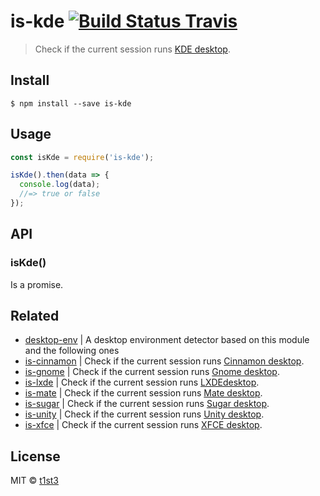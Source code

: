 # is-kde [![Build Status Travis](https://travis-ci.org/t1st3/is-kde.svg?branch=master)](https://travis-ci.org/t1st3/is-kde)

> Check if the current session runs [KDE desktop](https://www.kde.org/).


## Install

```
$ npm install --save is-kde
```


## Usage

```js
const isKde = require('is-kde');

isKde().then(data => {
  console.log(data);
  //=> true or false
});
```


## API

### isKde()

Is a promise.


## Related

* [desktop-env](https://github.com/t1st3/desktop-env) | A desktop environment detector based on this module and the following ones
* [is-cinnamon](https://github.com/t1st3/is-cinnamon) | Check if the current session runs [Cinnamon desktop](https://github.com/linuxmint/Cinnamon).
* [is-gnome](https://github.com/t1st3/is-gnome) | Check if the current session runs [Gnome desktop](https://www.gnome.org/).
* [is-lxde](https://github.com/t1st3/is-lxde) | Check if the current session runs [LXDEdesktop](http://lxde.org/).
* [is-mate](https://github.com/t1st3/is-mate) | Check if the current session runs [Mate desktop](http://mate-desktop.com/).
* [is-sugar](https://github.com/t1st3/is-sugar) | Check if the current session runs [Sugar desktop](https://www.sugarlabs.org/).
* [is-unity](https://github.com/t1st3/is-unity) | Check if the current session runs [Unity desktop](https://unity.ubuntu.com/).
* [is-xfce](https://github.com/t1st3/is-xfce) | Check if the current session runs [XFCE desktop](https://www.xfce.org/).


## License

MIT © [t1st3](http://tiste.org)
